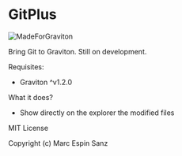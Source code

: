 # GitPlus

![MadeForGraviton](https://raw.githubusercontent.com/Graviton-Code-Editor/website/master/src/badges/made_for_graviton.svg?sanitize=true)

Bring Git to Graviton. Still on development.

Requisites:
- Graviton ^v1.2.0

What it does?
- Show directly on the explorer the modified files

MIT License

Copyright (c) Marc Espin Sanz
